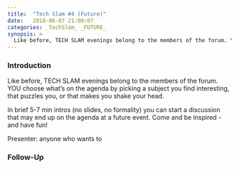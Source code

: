 ```yaml
---
title:  "Tech Slam #4 (Future)"
date:   2018-06-07 21:00:07
categories: _TechSlam_ _FUTURE_
synopsis: >
  Like before, TECH SLAM evenings belong to the members of the forum. YOU choose what’s on the agenda by picking a subject you find interesting, that puzzles you or makes you shake your head. In brief 5-7 min intros (no slides, no formality) you can start a discussion that may end up on the agenda at a future event. Come and be inspired - and  have fun.
---
```


### Introduction

Like before, TECH SLAM evenings belong to the members of the forum. YOU choose what’s on the agenda by picking a subject you find interesting, that puzzles you, or that makes you shake your head. 

In brief 5-7 min intros (no slides, no formality) you can start a discussion that may end up on the agenda at a future event. Come and be inspired - and have fun!

Presenter: anyone who wants to

### Follow-Up


